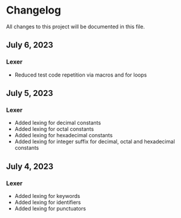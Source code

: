 # Changelog

All changes to this project will be documented in this file.

## July 6, 2023

### Lexer

- Reduced test code repetition via macros and for loops

## July 5, 2023

### Lexer

- Added lexing for decimal constants
- Added lexing for octal constants
- Added lexing for hexadecimal constants
- Added lexing for integer suffix for decimal, octal and hexadecimal constants

## July 4, 2023

### Lexer

- Added lexing for keywords
- Added lexing for identifiers
- Added lexing for punctuators
